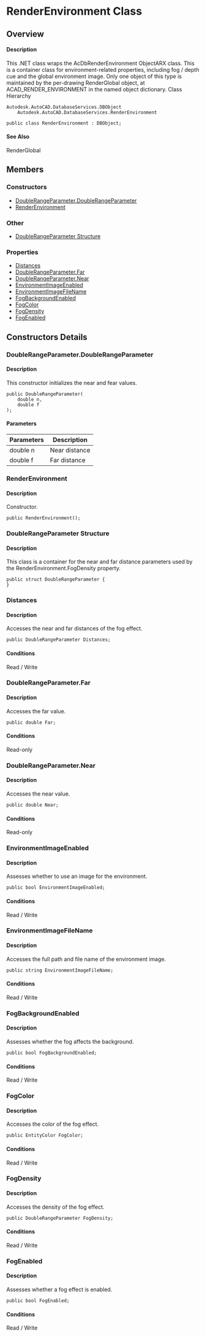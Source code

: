 # RenderEnvironment Class

## Overview

#### Description
This .NET class wraps the AcDbRenderEnvironment ObjectARX class. 
This is a container class for environment-related properties, including fog / depth cue and the global environment image. Only one object of this type is maintained by the per-drawing RenderGlobal object, at ACAD_RENDER_ENVIRONMENT in the named object dictionary.
Class Hierarchy
```text
Autodesk.AutoCAD.DatabaseServices.DBObject
    Autodesk.AutoCAD.DatabaseServices.RenderEnvironment
```

```text
public class RenderEnvironment : DBObject;
```

#### See Also
RenderGlobal

## Members

### Constructors

- [DoubleRangeParameter.DoubleRangeParameter](#doublerangeparameter.doublerangeparameter)
- [RenderEnvironment](#renderenvironment)

### Other

- [DoubleRangeParameter Structure](#doublerangeparameter-structure)

### Properties

- [Distances](#distances)
- [DoubleRangeParameter.Far](#doublerangeparameter.far)
- [DoubleRangeParameter.Near](#doublerangeparameter.near)
- [EnvironmentImageEnabled](#environmentimageenabled)
- [EnvironmentImageFileName](#environmentimagefilename)
- [FogBackgroundEnabled](#fogbackgroundenabled)
- [FogColor](#fogcolor)
- [FogDensity](#fogdensity)
- [FogEnabled](#fogenabled)


## Constructors Details

### DoubleRangeParameter.DoubleRangeParameter

#### Description
This constructor initializes the near and fear values.
```text
public DoubleRangeParameter(
    double n, 
    double f
);
```

#### Parameters
| Parameters | Description |
| --- | --- |
| double n | Near distance |
| double f | Far distance |

### RenderEnvironment

#### Description
Constructor.
```text
public RenderEnvironment();
```

### DoubleRangeParameter Structure

#### Description
This class is a container for the near and far distance parameters used by the RenderEnvironment.FogDensity property.
```text
public struct DoubleRangeParameter {
}
```

### Distances

#### Description
Accesses the near and far distances of the fog effect.
```text
public DoubleRangeParameter Distances;
```

#### Conditions
Read / Write
### DoubleRangeParameter.Far

#### Description
Accesses the far value.
```text
public double Far;
```

#### Conditions
Read-only
### DoubleRangeParameter.Near

#### Description
Accesses the near value.
```text
public double Near;
```

#### Conditions
Read-only
### EnvironmentImageEnabled

#### Description
Assesses whether to use an image for the environment.
```text
public bool EnvironmentImageEnabled;
```

#### Conditions
Read / Write
### EnvironmentImageFileName

#### Description
Accesses the full path and file name of the environment image.
```text
public string EnvironmentImageFileName;
```

#### Conditions
Read / Write
### FogBackgroundEnabled

#### Description
Assesses whether the fog affects the background.
```text
public bool FogBackgroundEnabled;
```

#### Conditions
Read / Write
### FogColor

#### Description
Accesses the color of the fog effect.
```text
public EntityColor FogColor;
```

#### Conditions
Read / Write
### FogDensity

#### Description
Accesses the density of the fog effect.
```text
public DoubleRangeParameter FogDensity;
```

#### Conditions
Read / Write
### FogEnabled

#### Description
Assesses whether a fog effect is enabled.
```text
public bool FogEnabled;
```

#### Conditions
Read / Write